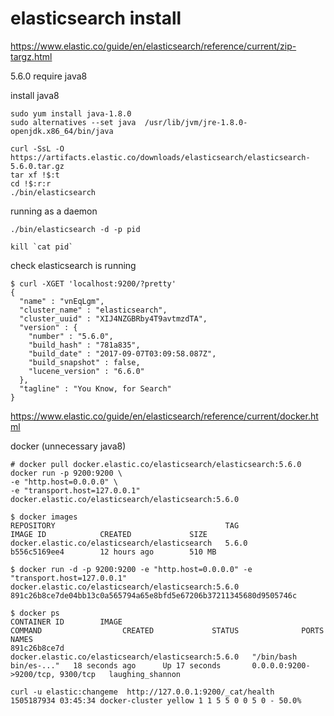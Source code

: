 # elasticsearch install


https://www.elastic.co/guide/en/elasticsearch/reference/current/zip-targz.html

5.6.0 require java8

install java8
```
sudo yum install java-1.8.0
sudo alternatives --set java  /usr/lib/jvm/jre-1.8.0-openjdk.x86_64/bin/java
```


```
curl -SsL -O https://artifacts.elastic.co/downloads/elasticsearch/elasticsearch-5.6.0.tar.gz
tar xf !$:t
cd !$:r:r
./bin/elasticsearch
```

running as a daemon
```
./bin/elasticsearch -d -p pid

kill `cat pid`
```


check elasticsearch is running

```
$ curl -XGET 'localhost:9200/?pretty'
{
  "name" : "vnEqLgm",
  "cluster_name" : "elasticsearch",
  "cluster_uuid" : "XIJ4NZGBRby4T9avtmzdTA",
  "version" : {
    "number" : "5.6.0",
    "build_hash" : "781a835",
    "build_date" : "2017-09-07T03:09:58.087Z",
    "build_snapshot" : false,
    "lucene_version" : "6.6.0"
  },
  "tagline" : "You Know, for Search"
}

```


https://www.elastic.co/guide/en/elasticsearch/reference/current/docker.html

docker (unnecessary java8)
```
# docker pull docker.elastic.co/elasticsearch/elasticsearch:5.6.0
docker run -p 9200:9200 \
-e "http.host=0.0.0.0" \
-e "transport.host=127.0.0.1" docker.elastic.co/elasticsearch/elasticsearch:5.6.0
```

```
$ docker images
REPOSITORY                                      TAG                 IMAGE ID            CREATED             SIZE
docker.elastic.co/elasticsearch/elasticsearch   5.6.0               b556c5169ee4        12 hours ago        510 MB
```

```
$ docker run -d -p 9200:9200 -e "http.host=0.0.0.0" -e "transport.host=127.0.0.1" docker.elastic.co/elasticsearch/elasticsearch:5.6.0
891c26b8ce7de04bb13c0a565794a65e8bfd5e67206b37211345680d9505746c
```
```
$ docker ps
CONTAINER ID        IMAGE                                                 COMMAND                  CREATED             STATUS              PORTS                              NAMES
891c26b8ce7d        docker.elastic.co/elasticsearch/elasticsearch:5.6.0   "/bin/bash bin/es-..."   18 seconds ago      Up 17 seconds       0.0.0.0:9200->9200/tcp, 9300/tcp   laughing_shannon
```

```
curl -u elastic:changeme  http://127.0.0.1:9200/_cat/health
1505187934 03:45:34 docker-cluster yellow 1 1 5 5 0 0 5 0 - 50.0%
```
